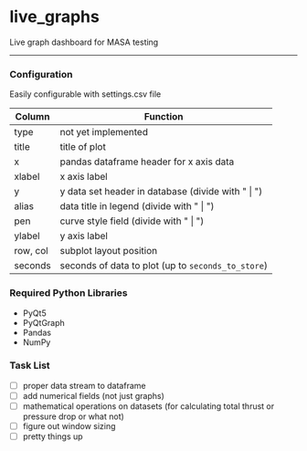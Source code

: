 # live_graphs
Live graph dashboard for MASA testing

-----------------------

### Configuration
Easily configurable with settings.csv file

Column | Function
------ | --------
type | not yet implemented
title | title of plot
x | pandas dataframe header for x axis data
xlabel | x axis label
y | y data set header in database (divide with " \| ")
alias | data title in legend (divide with " \| ")
pen | curve style field (divide with " \| ")
ylabel | y axis label
row, col | subplot layout position
seconds | seconds of data to plot (up to `seconds_to_store`)

### Required Python Libraries
* PyQt5
* PyQtGraph
* Pandas
* NumPy

### Task List
- [ ] proper data stream to dataframe
- [ ] add numerical fields (not just graphs)
- [ ] mathematical operations on datasets (for calculating total thrust or pressure drop or what not)
- [ ] figure out window sizing
- [ ] pretty things up
